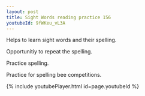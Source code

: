 ```yaml
---
layout: post
title: Sight Words reading practice 156
youtubeId: 9fWKeu_vL3A
---
```

 
 
Helps to learn sight words and their spelling.

Opportunitiy to repeat the spelling. 

Practice spelling. 
 
Practice for spelling bee competitions. 
 
{% include youtubePlayer.html id=page.youtubeId %}
 
 
